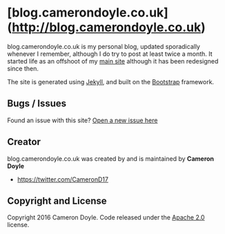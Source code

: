# [blog.camerondoyle.co.uk] (http://blog.camerondoyle.co.uk)

blog.camerondoyle.co.uk is my personal blog, updated sporadically whenever I remember, although I do try to post at least twice a month. It started life as an offshoot of my [main site](http://camerondoyle.co.uk) although it has been redesigned since then. 

The site is generated using [Jekyll](http://jekyllrb.com), and built on the [Bootstrap](http://getbootstrap.com/) framework.

## Bugs / Issues

Found an issue with this site? [Open a new issue here](https://github.com/CameronD17/blog/issues)

## Creator

blog.camerondoyle.co.uk was created by and is maintained by **Cameron Doyle**

* https://twitter.com/CameronD17

## Copyright and License

Copyright 2016 Cameron Doyle. Code released under the [Apache 2.0](https://github.com/CameronD17/blog/blob/gh-pages/LICENSE) license.
